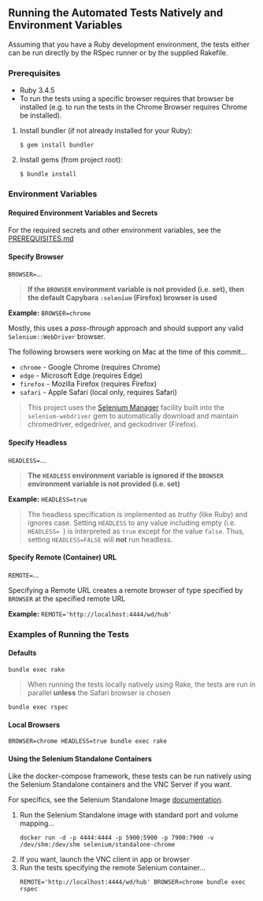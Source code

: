 ## Running the Automated Tests Natively and Environment Variables
Assuming that you have a Ruby development environment,
the tests either can be run directly by the RSpec
runner or by the supplied Rakefile.

### Prerequisites
* Ruby 3.4.5
* To run the tests using a specific browser requires that browser
be installed
(e.g. to run the tests in the Chrome Browser requires
Chrome be installed).

1. Install bundler (if not already installed for your Ruby):
   ```
   $ gem install bundler
   ```
2. Install gems (from project root):
   ```
   $ bundle install
   ```

### Environment Variables
#### Required Environment Variables and Secrets
For the required secrets and other environment variables,
see the [PREREQUISITES.md](PREREQUISITES.md)

#### Specify Browser
`BROWSER=`...

> **If the `BROWSER` environment variable is not provided (i.e. set),
> then the default Capybara `:selenium` (Firefox) browser
> is used**

**Example:**
`BROWSER=chrome`

Mostly, this uses a _pass-through_ approach and should support any
valid `Selenium::WebDriver` browser.

The following browsers were working on Mac at the time of this commit...
* `chrome` - Google Chrome (requires Chrome)
* `edge` - Microsoft Edge (requires Edge)
* `firefox` - Mozilla Firefox (requires Firefox)
* `safari` - Apple Safari (local only, requires Safari)

> This project uses the
> [Selenium Manager](https://www.selenium.dev/blog/2022/introducing-selenium-manager/)
> facility built into the `selenium-webdriver` gem to automatically
> download and maintain chromedriver, edgedriver,
> and geckodriver (Firefox).

#### Specify Headless
`HEADLESS=`...

> **The `HEADLESS` environment variable is ignored if the `BROWSER`
> environment variable is not provided (i.e. set)**

**Example:**
`HEADLESS=true`

> The headless specification is implemented as _truthy_ (like Ruby)
> and ignores case.  Setting `HEADLESS` to any value
> including empty (i.e. `HEADLESS= `) is interpreted as `true`
> except for the value `false`.  Thus, setting `HEADLESS=FALSE`
> will **not** run headless.

#### Specify Remote (Container) URL
`REMOTE=`...

Specifying a Remote URL creates a remote browser of type
specified by `BROWSER` at the specified remote URL

 **Example:**
`REMOTE='http://localhost:4444/wd/hub'`

### Examples of Running the Tests
#### Defaults
```
bundle exec rake
```

> When running the tests locally natively using Rake, the tests are run in
> parallel **unless** the Safari browser is chosen

```
bundle exec rspec
```

#### Local Browsers
```
BROWSER=chrome HEADLESS=true bundle exec rake
```

#### Using the Selenium Standalone Containers
Like the docker-compose framework, these tests can be run natively
using the Selenium Standalone containers and the VNC Server
if you want.

For specifics, see the Selenium Standalone Image
[documentation](https://github.com/SeleniumHQ/docker-selenium).

1. Run the Selenium Standalone image with standard port and volume mapping...
   ```
   docker run -d -p 4444:4444 -p 5900:5900 -p 7900:7900 -v /dev/shm:/dev/shm selenium/standalone-chrome
   ```
2. If you want, launch the VNC client in app or browser
3. Run the tests specifying the remote Selenium container...
   ```
   REMOTE='http://localhost:4444/wd/hub' BROWSER=chrome bundle exec rspec
   ```
